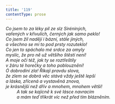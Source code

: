 ```yaml
---
title: '119'
contentType: prose
---
```


<section>

_Co jsem to za léky pil ze slz Siréniných,  
vařených v křivulích, černých jak samo peklo!  
Co jsem žil nadějí i bázní, stále jiných,  
a všechno se mi to pod prsty rozuteklo!  
Co jen to spáchalo mé srdce za omyly  
myslíc, že pro ně už většího štěstí není!  
A moje oči též, jak ty se roztřeštily  
v žáru té horečky a toho poblouznění!  
Ó dobrodiní zla! Říkají pravdu slova,  
že zlem se dobrá věc stává vždy ještě lepší  
a láska, zřícená a vystavěná znova,  
je krásnější než dřív a mnohem, mnohem větší!  
         A tak se kajícně k své lásce navracím  
         a mám teď třikrát víc než před tím blázněním._

</section>
